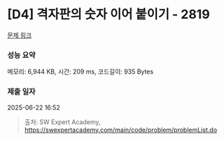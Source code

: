 # [D4] 격자판의 숫자 이어 붙이기 - 2819 

[문제 링크](https://swexpertacademy.com/main/code/problem/problemDetail.do?contestProbId=AV7I5fgqEogDFAXB) 

### 성능 요약

메모리: 6,944 KB, 시간: 209 ms, 코드길이: 935 Bytes

### 제출 일자

2025-06-22 16:52



> 출처: SW Expert Academy, https://swexpertacademy.com/main/code/problem/problemList.do